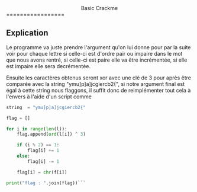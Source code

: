 <center>Basic Crackme</center>
=================


Explication
-----------------
Le programme va juste prendre l'argument qu'on lui donne pour par la suite voir pour chaque lettre si celle-ci est d'ordre pair ou impaire dans le mot que nous avons rentré, si celle-ci est paire elle va être incrémentée, si elle est impaire elle sera decrémentée.

Ensuite les caractères obtenus seront xor avec une clé de 3 pour après être comparée avec la string "ymu]p]a]jcgiercb2{", si notre argument final est égal à cette string nous flaggons, il suffit donc de reimplémenter tout cela à l'envers à l'aide d'un script comme 

```py
string  = "ymu]p]a]jcgiercb2{"

flag = []

for i in range(len(l)):
    flag.append(ord(l[i]) ^ 3)

    if (i % 2) == 1:
        flag[i] += 1
    else:
        flag[i] -= 1

    flag[i] = chr(f[i])

print("flag : ".join(flag))```
